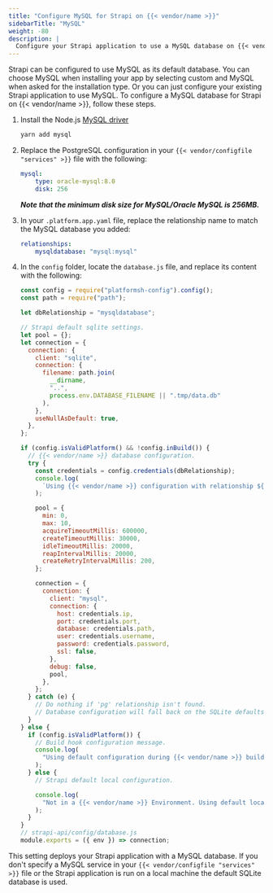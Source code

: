 ```yaml
---
title: "Configure MySQL for Strapi on {{< vendor/name >}}"
sidebarTitle: "MySQL"
weight: -80
description: |
  Configure your Strapi application to use a MySQL database on {{< vendor/name >}}.
---
```


Strapi can be configured to use MySQL as its default database.
You can choose MySQL when installing your app by selecting custom and MySQL when asked for the installation type.
Or you can just configure your existing Strapi application to use MySQL.
To configure a MySQL database for Strapi on {{< vendor/name >}}, follow these steps.

1. Install the Node.js [MySQL driver](https://yarnpkg.com/package/mysql)

   ```bash
   yarn add mysql
   ```

2. Replace the PostgreSQL configuration in your `{{< vendor/configfile "services" >}}` file with the following:

   ```yaml
   mysql:
       type: oracle-mysql:8.0
       disk: 256
   ```

   **_Note that the minimum disk size for MySQL/Oracle MySQL is 256MB._**

3. In your `.platform.app.yaml` file, replace the relationship name to match the MySQL database you added:

   ```yaml
   relationships:
       mysqldatabase: "mysql:mysql"
   ```

4. In the `config` folder, locate the `database.js` file, and replace its content with the following:

   ```js
   const config = require("platformsh-config").config();
   const path = require("path");

   let dbRelationship = "mysqldatabase";

   // Strapi default sqlite settings.
   let pool = {};
   let connection = {
     connection: {
       client: "sqlite",
       connection: {
         filename: path.join(
           __dirname,
           "..",
           process.env.DATABASE_FILENAME || ".tmp/data.db"
         ),
       },
       useNullAsDefault: true,
     },
   };

   if (config.isValidPlatform() && !config.inBuild()) {
     // {{< vendor/name >}} database configuration.
     try {
       const credentials = config.credentials(dbRelationship);
       console.log(
         `Using {{< vendor/name >}} configuration with relationship ${dbRelationship}.`
       );

       pool = {
         min: 0,
         max: 10,
         acquireTimeoutMillis: 600000,
         createTimeoutMillis: 30000,
         idleTimeoutMillis: 20000,
         reapIntervalMillis: 20000,
         createRetryIntervalMillis: 200,
       };

       connection = {
         connection: {
           client: "mysql",
           connection: {
             host: credentials.ip,
             port: credentials.port,
             database: credentials.path,
             user: credentials.username,
             password: credentials.password,
             ssl: false,
           },
           debug: false,
           pool,
         },
       };
     } catch (e) {
       // Do nothing if 'pg' relationship isn't found.
       // Database configuration will fall back on the SQLite defaults.
     }
   } else {
     if (config.isValidPlatform()) {
       // Build hook configuration message.
       console.log(
         "Using default configuration during {{< vendor/name >}} build hook until relationships are available."
       );
     } else {
       // Strapi default local configuration.

       console.log(
         "Not in a {{< vendor/name >}} Environment. Using default local sqlite configuration."
       );
     }
   }
   // strapi-api/config/database.js
   module.exports = ({ env }) => connection;
   ```

This setting deploys your Strapi application with a MySQL database.
If you don't specify a MySQL service in your `{{< vendor/configfile "services" >}}` file or the Strapi application is run on a local machine
the default SQLite database is used.
